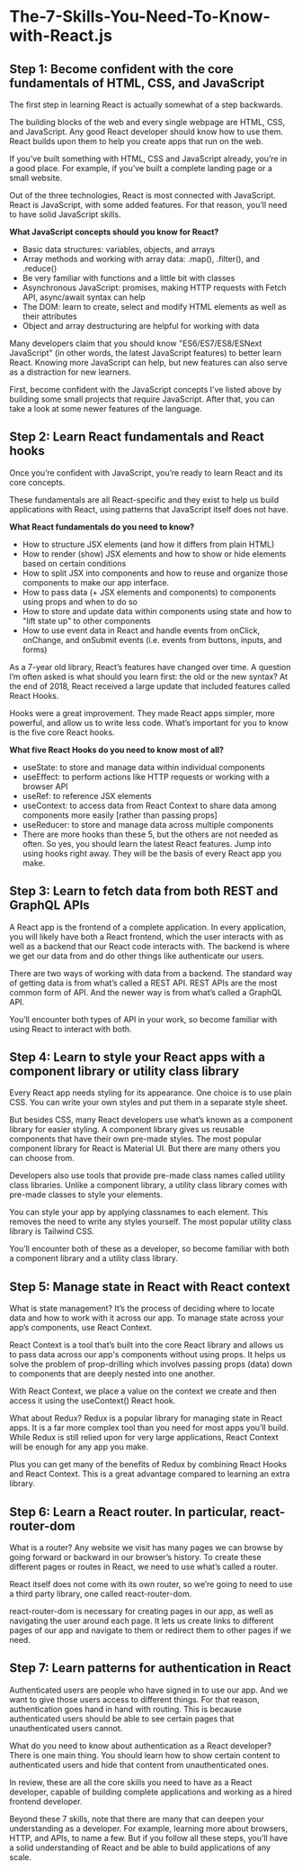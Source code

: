 # The-7-Skills-You-Need-To-Know-with-React.js

<h2>Step 1: Become confident with the core fundamentals of HTML, CSS, and JavaScript</h2>

The first step in learning React is actually somewhat of a step backwards.

The building blocks of the web and every single webpage are HTML, CSS, and JavaScript. Any good React developer should know how to use them. React builds upon them to help you create apps that run on the web.

If you’ve built something with HTML, CSS and JavaScript already, you’re in a good place. For example, if you’ve built a complete landing page or a small website.

Out of the three technologies, React is most connected with JavaScript. React is JavaScript, with some added features. For that reason, you’ll need to have solid JavaScript skills.

<b>What JavaScript concepts should you know for React?</b>

<ul>
<li>Basic data structures: variables, objects, and arrays</li>
<li>Array methods and working with array data: .map(), .filter(), and .reduce()</li>
<li>Be very familiar with functions and a little bit with classes</li>
<li>Asynchronous JavaScript: promises, making HTTP requests with Fetch API, async/await syntax can help</li>
<li>The DOM: learn to create, select and modify HTML elements as well as their attributes</li>
<li>Object and array destructuring are helpful for working with data</li></ul>

Many developers claim that you should know "ES6/ES7/ES8/ESNext JavaScript" (in other words, the latest JavaScript features) to better learn React. Knowing more JavaScript can help, but new features can also serve as a distraction for new learners.

First, become confident with the JavaScript concepts I've listed above by building some small projects that require JavaScript. After that, you can take a look at some newer features of the language.


<h2>Step 2: Learn React fundamentals and React hooks</h2>

Once you’re confident with JavaScript, you’re ready to learn React and its core concepts.

These fundamentals are all React-specific and they exist to help us build applications with React, using patterns that JavaScript itself does not have.

<b>What React fundamentals do you need to know?</b>
<ul>
<li>
How to structure JSX elements (and how it differs from plain HTML)
  </li>
<li>How to render (show) JSX elements and how to show or hide elements based on certain conditions  </li>
<li>How to split JSX into components and how to reuse and organize those components to make our app interface.  </li>
<li>How to pass data (+ JSX elements and components) to components using props and when to do so  </li>
<li>How to store and update data within components using state and how to "lift state up" to other components  </li>

<li>How to use event data in React and handle events from onClick, onChange, and onSubmit events (i.e. events from buttons, inputs, and forms)  </li>
</ul>
As a 7-year old library, React’s features have changed over time. A question I’m often asked is what should you learn first: the old or the new syntax? At the end of 2018, React received a large update that included features called React Hooks. 


Hooks were a great improvement. They made React apps simpler, more powerful, and allow us to write less code. What’s important for you to know is the five core React hooks.

<b>What five React Hooks do you need to know most of all?</b>
  <ul><li>
useState: to store and manage data within individual components</li><li>
useEffect: to perform actions like HTTP requests or working with a browser API</li><li>
useRef: to reference JSX elements</li><li>
useContext: to access data from React Context to share data among components more easily [rather than passing props]</li><li>
useReducer: to store and manage data across multiple components</li><li>
There are more hooks than these 5, but the others are not needed as often. So yes, you should learn the latest React features. Jump into using hooks right away. They will be the basis of every React app you make.</li>
</ul>
<h2>Step 3: Learn to fetch data from both REST and GraphQL APIs</h2>

A React app is the frontend of a complete application. In every application, you will likely have both a React frontend, which the user interacts with as well as a backend that our React code interacts with. The backend is where we get our data from and do other things like authenticate our users.

There are two ways of working with data from a backend. The standard way of getting data is from what’s called a REST API. REST APIs are the most common form of API. And the newer way is from what’s called a GraphQL API.

You’ll encounter both types of API in your work, so become familiar with using React to interact with both.

<h2>Step 4: Learn to style your React apps with a component library or utility class library</h2>

Every React app needs styling for its appearance. One choice is to use plain CSS. You can write your own styles and put them in a separate style sheet.

But besides CSS, many React developers use what’s known as a component library for easier styling. A component library gives us reusable components that have their own pre-made styles. The most popular component library for React is Material UI. But there are many others you can choose from.

Developers also use tools that provide pre-made class names called utility class libraries. Unlike a component library, a utility class library comes with pre-made classes to style your elements.

You can style your app by applying classnames to each element. This removes the need to write any styles yourself. The most popular utility class library is Tailwind CSS.

You’ll encounter both of these as a developer, so become familiar with both a component library and a utility class library.


<h2>Step 5: Manage state in React with React context</h2>

What is state management? It’s the process of deciding where to locate data and how to work with it across our app. To manage state across your app’s components, use React Context.

React Context is a tool that’s built into the core React library and allows us to pass data across our app's components without using props. It helps us solve the problem of prop-drilling which involves passing props (data) down to components that are deeply nested into one another.

With React Context, we place a value on the context we create and then access it using the useContext() React hook.

What about Redux? Redux is a popular library for managing state in React apps. It is a far more complex tool than you need for most apps you’ll build. While Redux is still relied upon for very large applications, React Context will be enough for any app you make.

Plus you can get many of the benefits of Redux by combining React Hooks and React Context. This is a great advantage compared to learning an extra library.
<h2>Step 6: Learn a React router. In particular, react-router-dom</h2>

What is a router? Any website we visit has many pages we can browse by going forward or backward in our browser’s history. To create these different pages or routes in React, we need to use what’s called a router.

React itself does not come with its own router, so we’re going to need to use a third party library, one called react-router-dom.

react-router-dom is necessary for creating pages in our app, as well as navigating the user around each page. It lets us create links to different pages of our app and navigate to them or redirect them to other pages if we need.

<h2>Step 7: Learn patterns for authentication in React</h2>

Authenticated users are people who have signed in to use our app. And we want to give those users access to different things. For that reason, authentication goes hand in hand with routing. This is because authenticated users should be able to see certain pages that unauthenticated users cannot.

What do you need to know about authentication as a React developer?
There is one main thing. You should learn how to show certain content to authenticated users and hide that content from unauthenticated ones.

In review, these are all the core skills you need to have as a React developer, capable of building complete applications and working as a hired frontend developer.

Beyond these 7 skills, note that there are many that can deepen your understanding as a developer. For example, learning more about browsers, HTTP, and APIs, to name a few. But if you follow all these steps, you’ll have a solid understanding of React and be able to build applications of any scale.
